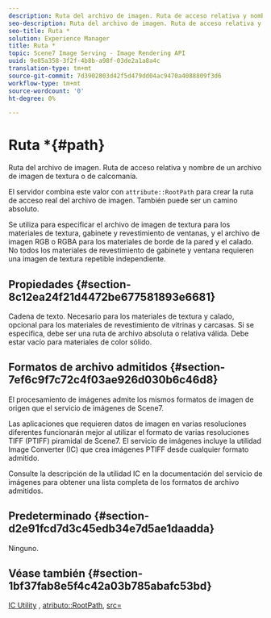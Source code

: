 ```yaml
---
description: Ruta del archivo de imagen. Ruta de acceso relativa y nombre de un archivo de imagen de textura o de calcomanía.
seo-description: Ruta del archivo de imagen. Ruta de acceso relativa y nombre de un archivo de imagen de textura o de calcomanía.
seo-title: Ruta *
solution: Experience Manager
title: Ruta *
topic: Scene7 Image Serving - Image Rendering API
uuid: 9e85a358-3f2f-4b8b-a98f-03de2a1a8a4c
translation-type: tm+mt
source-git-commit: 7d3902803d42f5d479dd04ac9470a4088809f3d6
workflow-type: tm+mt
source-wordcount: '0'
ht-degree: 0%

---
```



# Ruta *{#path}

Ruta del archivo de imagen. Ruta de acceso relativa y nombre de un archivo de imagen de textura o de calcomanía.

El servidor combina este valor con `attribute::RootPath` para crear la ruta de acceso real del archivo de imagen. También puede ser un camino absoluto.

Se utiliza para especificar el archivo de imagen de textura para los materiales de textura, gabinete y revestimiento de ventanas, y el archivo de imagen RGB o RGBA para los materiales de borde de la pared y el calado. No todos los materiales de revestimiento de gabinete y ventana requieren una imagen de textura repetible independiente.

## Propiedades {#section-8c12ea24f21d4472be677581893e6681}

Cadena de texto. Necesario para los materiales de textura y calado, opcional para los materiales de revestimiento de vitrinas y carcasas. Si se especifica, debe ser una ruta de archivo absoluta o relativa válida. Debe estar vacío para materiales de color sólido.

## Formatos de archivo admitidos {#section-7ef6c9f7c72c4f03ae926d030b6c46d8}

El procesamiento de imágenes admite los mismos formatos de imagen de origen que el servicio de imágenes de Scene7.

Las aplicaciones que requieren datos de imagen en varias resoluciones diferentes funcionarán mejor al utilizar el formato de varias resoluciones TIFF (PTIFF) piramidal de Scene7. El servicio de imágenes incluye la utilidad Image Converter (IC) que crea imágenes PTIFF desde cualquier formato admitido.

Consulte la descripción de la utilidad IC en la documentación del servicio de imágenes para obtener una lista completa de los formatos de archivo admitidos.

## Predeterminado {#section-d2e91fcd7d3c45edb34e7d5ae1daadda}

Ninguno.

## Véase también {#section-1bf37fab8e5f4c42a03b785abafc53bd}

[IC Utility](/help/aem-is-ir-api/is-api/is-utils/utilities/r-ic.md) ,  [atributo::RootPath](/help/aem-is-ir-api/ir-api/material-cat/image-rendering-api-ref/c-ir-material-catalog/c-ir-attributes-reference/r-ir-rootpath.md),  [src=](/help/aem-is-ir-api/ir-api/http-protocol/image-rendering-api-ref/c-ir-http-protocol-ref/c-ir-http-protocol-command-reference/r-ir-src.md)
